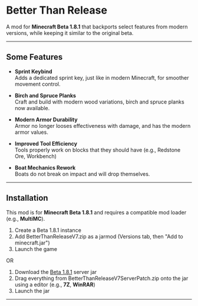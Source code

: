# Better Than Release

A mod for **Minecraft Beta 1.8.1** that backports select features from modern versions, while keeping it similar to the original beta.

---

## Some Features

- **Sprint Keybind**  
  Adds a dedicated sprint key, just like in modern Minecraft, for smoother movement control.

- **Birch and Spruce Planks**  
  Craft and build with modern wood variations, birch and spruce planks now available.

- **Modern Armor Durability**  
  Armor no longer looses effectiveness with damage, and has the modern armor values.

- **Improved Tool Efficiency**  
  Tools properly work on blocks that they should have (e.g., Redstone Ore, Workbench)

- **Boat Mechanics Rework**  
  Boats do not break on impact and will drop themselves.

---

## Installation

This mod is for **Minecraft Beta 1.8.1** and requires a compatible mod loader (e.g., **MultiMC**).

1. Create a Beta 1.8.1 instance
2. Add BetterThanReleaseV7.zip as a jarmod (Versions tab, then "Add to minecraft.jar")
3. Launch the game

OR

1. Download the [Beta 1.8.1](https://files.betacraft.uk/server-archive/beta/b1.8.1.jar) server jar
2. Drag everything from BetterThanReleaseV7ServerPatch.zip onto the jar using a editor (e.g., **7Z**, **WinRAR**)
3. Launch the jar

---
